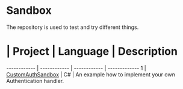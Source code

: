 # Sandbox
The repository is used to test and try different things.



# | Project | Language | Description
------------ | ------------ | ------------ | -------------
1 | [CustomAuthSandbox](https://github.com/alexeychuvagin/Sandbox/tree/master/CustomAuthSandbox) | C# | An example how to implement your own Authentication handler.
